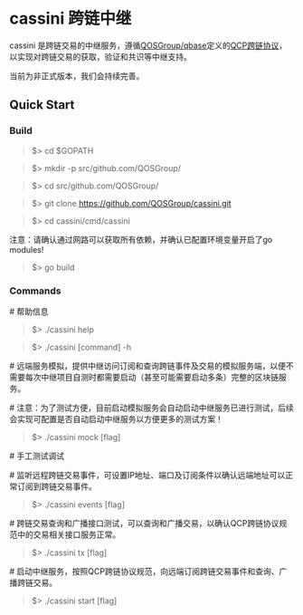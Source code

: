 # cassini 跨链中继

cassini 是跨链交易的中继服务，遵循[QOSGroup/qbase](https://github.com/QOSGroup/qbase)定义的[QCP跨链协议](https://github.com/QOSGroup/cassini/blob/master/doc/cassini.md)，以实现对跨链交易的获取，验证和共识等中继支持。

当前为非正式版本，我们会持续完善。


## Quick Start

### Build

> $> cd $GOPATH

> $> mkdir -p src/github.com/QOSGroup/

> $> cd src/github.com/QOSGroup/

> $> git clone https://github.com/QOSGroup/cassini.git

> $> cd cassini/cmd/cassini

注意：请确认通过网路可以获取所有依赖，并确认已配置环境变量开启了go modules!

> $> go build

### Commands

\# 帮助信息 

> $> ./cassini help

> $> ./cassini [command] -h

\# 远端服务模拟，提供中继访问订阅和查询跨链事件及交易的模拟服务端，以便不需要每次中继项目自测时都需要启动（甚至可能需要启动多条）完整的区块链服务。

\# 注意：为了测试方便，目前启动模拟服务会自动启动中继服务已进行测试，后续会实现可配置是否自动启动中继服务以方便更多的测试方案！

> $> ./cassini mock [flag]

\# 手工测试调试

\# 监听远程跨链交易事件，可设置IP地址、端口及订阅条件以确认远端地址可以正常订阅到跨链交易事件。

> $> ./cassini events [flag]

\# 跨链交易查询和广播接口测试，可以查询和广播交易，以确认QCP跨链协议规范中的交易相关接口服务正常。

> $> ./cassini tx [flag]

\# 启动中继服务，按照QCP跨链协议规范，向远端订阅跨链交易事件和查询、广播跨链交易。

> $> ./cassini start [flag]
